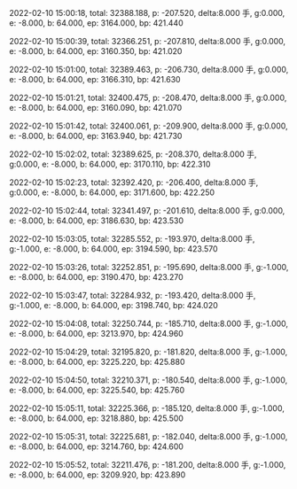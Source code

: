 2022-02-10 15:00:18, total: 32388.188, p: -207.520, delta:8.000 手, g:0.000, e: -8.000, b: 64.000, ep: 3164.000, bp: 421.440

2022-02-10 15:00:39, total: 32366.251, p: -207.810, delta:8.000 手, g:0.000, e: -8.000, b: 64.000, ep: 3160.350, bp: 421.020

2022-02-10 15:01:00, total: 32389.463, p: -206.730, delta:8.000 手, g:0.000, e: -8.000, b: 64.000, ep: 3166.310, bp: 421.630

2022-02-10 15:01:21, total: 32400.475, p: -208.470, delta:8.000 手, g:0.000, e: -8.000, b: 64.000, ep: 3160.090, bp: 421.070

2022-02-10 15:01:42, total: 32400.061, p: -209.900, delta:8.000 手, g:0.000, e: -8.000, b: 64.000, ep: 3163.940, bp: 421.730

2022-02-10 15:02:02, total: 32389.625, p: -208.370, delta:8.000 手, g:0.000, e: -8.000, b: 64.000, ep: 3170.110, bp: 422.310

2022-02-10 15:02:23, total: 32392.420, p: -206.400, delta:8.000 手, g:0.000, e: -8.000, b: 64.000, ep: 3171.600, bp: 422.250

2022-02-10 15:02:44, total: 32341.497, p: -201.610, delta:8.000 手, g:0.000, e: -8.000, b: 64.000, ep: 3186.630, bp: 423.530

2022-02-10 15:03:05, total: 32285.552, p: -193.970, delta:8.000 手, g:-1.000, e: -8.000, b: 64.000, ep: 3194.590, bp: 423.570

2022-02-10 15:03:26, total: 32252.851, p: -195.690, delta:8.000 手, g:-1.000, e: -8.000, b: 64.000, ep: 3190.470, bp: 423.270

2022-02-10 15:03:47, total: 32284.932, p: -193.420, delta:8.000 手, g:-1.000, e: -8.000, b: 64.000, ep: 3198.740, bp: 424.020

2022-02-10 15:04:08, total: 32250.744, p: -185.710, delta:8.000 手, g:-1.000, e: -8.000, b: 64.000, ep: 3213.970, bp: 424.960

2022-02-10 15:04:29, total: 32195.820, p: -181.820, delta:8.000 手, g:-1.000, e: -8.000, b: 64.000, ep: 3225.220, bp: 425.880

2022-02-10 15:04:50, total: 32210.371, p: -180.540, delta:8.000 手, g:-1.000, e: -8.000, b: 64.000, ep: 3225.540, bp: 425.760

2022-02-10 15:05:11, total: 32225.366, p: -185.120, delta:8.000 手, g:-1.000, e: -8.000, b: 64.000, ep: 3218.880, bp: 425.500

2022-02-10 15:05:31, total: 32225.681, p: -182.040, delta:8.000 手, g:-1.000, e: -8.000, b: 64.000, ep: 3214.760, bp: 424.600

2022-02-10 15:05:52, total: 32211.476, p: -181.200, delta:8.000 手, g:-1.000, e: -8.000, b: 64.000, ep: 3209.920, bp: 423.890